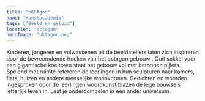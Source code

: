```yaml
---
title: "oKtAgon"
name: "Kunstacademie"
tags: ["Beeld en geluid"]
location: "octagon"
heroImage: "oktagon.png"
---
```


Kinderen, jongeren en volwassenen uit de beeldateliers laten zich inspireren door de bevreemdende hoeken van het octagon gebouw . Ooit sokkel voor een gigantische koeltoren staat het gebouw vol met betonnen pijlers. Spelend met ruimte refereren de leerlingen in hun sculpturen naar kamers, flats, huizen en andere menselijke woonvormen. Gedichten en woorden ingesproken door de leerlingen woordkunst blazen de lege bouwsels letterlijk leven in. Laat je onderdompelen in een ander universum.
